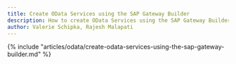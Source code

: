 ```yaml
---
title: Create OData Services using the SAP Gateway Builder
description: How to create OData Services using the SAP Gateway Builder
author: Valerie Schipka, Rajesh Malapati
---
```


{% include "articles/odata/create-odata-services-using-the-sap-gateway-builder.md" %}
